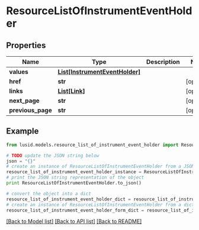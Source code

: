 # ResourceListOfInstrumentEventHolder


## Properties
Name | Type | Description | Notes
------------ | ------------- | ------------- | -------------
**values** | [**List[InstrumentEventHolder]**](InstrumentEventHolder.md) |  | 
**href** | **str** |  | [optional] 
**links** | [**List[Link]**](Link.md) |  | [optional] 
**next_page** | **str** |  | [optional] 
**previous_page** | **str** |  | [optional] 

## Example

```python
from lusid.models.resource_list_of_instrument_event_holder import ResourceListOfInstrumentEventHolder

# TODO update the JSON string below
json = "{}"
# create an instance of ResourceListOfInstrumentEventHolder from a JSON string
resource_list_of_instrument_event_holder_instance = ResourceListOfInstrumentEventHolder.from_json(json)
# print the JSON string representation of the object
print ResourceListOfInstrumentEventHolder.to_json()

# convert the object into a dict
resource_list_of_instrument_event_holder_dict = resource_list_of_instrument_event_holder_instance.to_dict()
# create an instance of ResourceListOfInstrumentEventHolder from a dict
resource_list_of_instrument_event_holder_form_dict = resource_list_of_instrument_event_holder.from_dict(resource_list_of_instrument_event_holder_dict)
```
[[Back to Model list]](../README.md#documentation-for-models) [[Back to API list]](../README.md#documentation-for-api-endpoints) [[Back to README]](../README.md)


